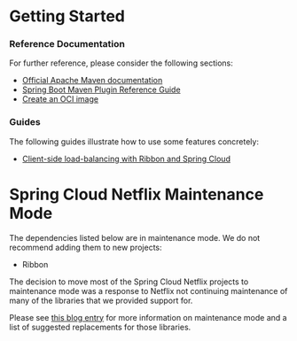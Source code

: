 # Getting Started

### Reference Documentation
For further reference, please consider the following sections:

* [Official Apache Maven documentation](https://maven.apache.org/guides/index.html)
* [Spring Boot Maven Plugin Reference Guide](https://docs.spring.io/spring-boot/docs/2.3.7.RELEASE/maven-plugin/reference/html/)
* [Create an OCI image](https://docs.spring.io/spring-boot/docs/2.3.7.RELEASE/maven-plugin/reference/html/#build-image)

### Guides
The following guides illustrate how to use some features concretely:

* [Client-side load-balancing with Ribbon and Spring Cloud](https://spring.io/guides/gs/client-side-load-balancing/)

# Spring Cloud Netflix Maintenance Mode

The dependencies listed below are in maintenance mode. We do not recommend adding them to
new projects:

*  Ribbon

The decision to move most of the Spring Cloud Netflix projects to maintenance mode was
a response to Netflix not continuing maintenance of many of the libraries that we provided
support for.

Please see [this blog entry](https://spring.io/blog/2018/12/12/spring-cloud-greenwich-rc1-available-now#spring-cloud-netflix-projects-entering-maintenance-mode)
for more information on maintenance mode and a list of suggested replacements for those
libraries.
